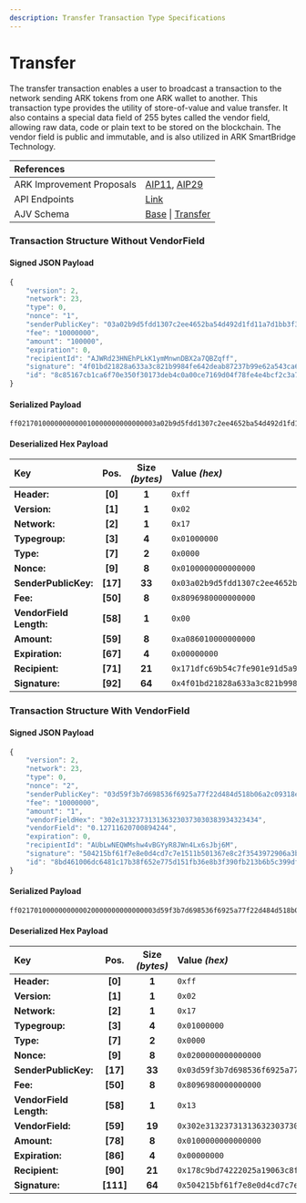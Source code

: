 ```yaml
---
description: Transfer Transaction Type Specifications
---
```


# Transfer

The transfer transaction enables a user to broadcast a transaction to the network sending ARK tokens from one ARK wallet to another. This transaction type provides the utility of store-of-value and value transfer. It also contains a special data field of 255 bytes called the vendor field, allowing raw data, code or plain text to be stored on the blockchain. The vendor field is public and immutable, and is also utilized in ARK SmartBridge Technology.

| References |  |
| :--- | :--- |
| ARK Improvement Proposals | [AIP11](https://github.com/ArkEcosystem/AIPs/blob/master/AIPS/aip-11.md), [AIP29](https://github.com/ArkEcosystem/AIPs/blob/master/AIPS/aip-29.md) |
| API Endpoints | [Link](https://api.ark.dev/public-rest-api/endpoints/transactions) |
| AJV Schema | [Base](https://github.com/ArkEcosystem/core/blob/master/packages/crypto/src/transactions/types/schemas.ts#L16) \| [Transfer](https://github.com/ArkEcosystem/core/blob/master/packages/crypto/src/transactions/types/schemas.ts#L59) |

### Transaction Structure Without VendorField

#### Signed JSON Payload

```javascript
{
    "version": 2,
    "network": 23,
    "type": 0,
    "nonce": "1",
    "senderPublicKey": "03a02b9d5fdd1307c2ee4652ba54d492d1fd11a7d1bb3f3a44c4a05e79f19de933",
    "fee": "10000000",
    "amount": "100000",
    "expiration": 0,
    "recipientId": "AJWRd23HNEhPLkK1ymMnwnDBX2a7QBZqff",
    "signature": "4f01bd21828a633a3c821b9984fe642deab87237b99e62a543ca6948ff1d6d32f2475ada1f933da0591c40603693614afa69fcb4caa2b4be018788de9f10c42a",
    "id": "8c85167cb1ca6f70e350f30173deb4c0a00ce7169d04f78fe4e4bcf2c3a75214"
}
```

#### Serialized Payload

```text
ff0217010000000000010000000000000003a02b9d5fdd1307c2ee4652ba54d492d1fd11a7d1bb3f3a44c4a05e79f19de933809698000000000000a08601000000000000000000171dfc69b54c7fe901e91d5a9ab78388645e2427ea4f01bd21828a633a3c821b9984fe642deab87237b99e62a543ca6948ff1d6d32f2475ada1f933da0591c40603693614afa69fcb4caa2b4be018788de9f10c42a
```

#### Deserialized Hex Payload

| Key | Pos. | Size _\(bytes\)_ | Value  _\(hex\)_ |
| :--- | :---: | :---: | :--- |
| **Header:** | **\[0\]** | **1** | `0xff` |
| **Version:** | **\[1\]** | **1** | `0x02` |
| **Network:** | **\[2\]** | **1** | `0x17` |
| **Typegroup:** | **\[3\]** | **4** | `0x01000000` |
| **Type:** | **\[7\]** | **2** | `0x0000` |
| **Nonce:** | **\[9\]** | **8** | `0x0100000000000000` |
| **SenderPublicKey:** | **\[17\]** | **33** | `0x03a02b9d5fdd1307c2ee4652ba54d492d1fd11a7d1bb3f3a44c4a05e79f19de933` |
| **Fee:** | **\[50\]** | **8** | `0x8096980000000000` |
| **VendorField Length:** | **\[58\]** | **1** | `0x00` |
| **Amount:** | **\[59\]** | **8** | `0xa086010000000000` |
| **Expiration:** | **\[67\]** | **4** | `0x00000000` |
| **Recipient:** | **\[71\]** | **21** | `0x171dfc69b54c7fe901e91d5a9ab78388645e2427ea` |
| **Signature:** | **\[92\]** | **64** | `0x4f01bd21828a633a3c821b9984fe642deab87237b99e62a543ca6948ff1d6d32f2475ada1f933da0591c40603693614afa69fcb4caa2b4be018788de9f10c42a` |

### Transaction Structure With VendorField

#### Signed JSON Payload

```javascript
{
    "version": 2,
    "network": 23,
    "type": 0,
    "nonce": "2",
    "senderPublicKey": "03d59f3b7d698536f6925a77f22d484d518b06a2c09318e8e5ff487afcdedefb2c",
    "fee": "10000000",
    "amount": "1",
    "vendorFieldHex": "302e3132373131363230373030383934323434",
    "vendorField": "0.12711620700894244",
    "expiration": 0,
    "recipientId": "AUbLwNEQWMshw4vBGYyR8JWn4Lx6sJbj6M",
    "signature": "504215bf61f7e8e0d4cd7c7e1511b501367e8c2f3543972906a3b80d42cebc3e4ec974f938124661cb65eab93dacba6ba0f5045861ac28fc0287462557ffd99b",
    "id": "8bd461006dc6481c17b38f652e775d151fb36e8b3f390fb213b6b5c399df6c97"
}
```

#### Serialized Payload

```text
ff0217010000000000020000000000000003d59f3b7d698536f6925a77f22d484d518b06a2c09318e8e5ff487afcdedefb2c809698000000000013302e3132373131363230373030383934323434010000000000000000000000178c9bd74222025a19063c8fca8a50c39a891feeca504215bf61f7e8e0d4cd7c7e1511b501367e8c2f3543972906a3b80d42cebc3e4ec974f938124661cb65eab93dacba6ba0f5045861ac28fc0287462557ffd99b
```

#### Deserialized Hex Payload

| Key | Pos. | Size _\(bytes\)_ | Value  _\(hex\)_ |
| :--- | :---: | :---: | :--- |
| **Header:** | **\[0\]** | **1** | `0xff` |
| **Version:** | **\[1\]** | **1** | `0x02` |
| **Network:** | **\[2\]** | **1** | `0x17` |
| **Typegroup:** | **\[3\]** | **4** | `0x01000000` |
| **Type:** | **\[7\]** | **2** | `0x0000` |
| **Nonce:** | **\[9\]** | **8** | `0x0200000000000000` |
| **SenderPublicKey:** | **\[17\]** | **33** | `0x03d59f3b7d698536f6925a77f22d484d518b06a2c09318e8e5ff487afcdedefb2c` |
| **Fee:** | **\[50\]** | **8** | `0x8096980000000000` |
| **VendorField Length:** | **\[58\]** | **1** | `0x13` |
| **VendorField:** | **\[59\]** | **19** | `0x302e3132373131363230373030383934323434` |
| **Amount:** | **\[78\]** | **8** | `0x0100000000000000` |
| **Expiration:** | **\[86\]** | **4** | `0x00000000` |
| **Recipient:** | **\[90\]** | **21** | `0x178c9bd74222025a19063c8fca8a50c39a891feeca` |
| **Signature:** | **\[111\]** | **64** | `0x504215bf61f7e8e0d4cd7c7e1511b501367e8c2f3543972906a3b80d42cebc3e4ec974f938124661cb65eab93dacba6ba0f5045861ac28fc0287462557ffd99b` |

## 

